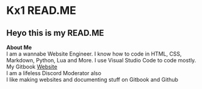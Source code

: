 # Kx1 READ.ME  
## Heyo this is my READ.ME  
**About Me**  
I am a wannabe Website Engineer. I know how to code in HTML, CSS, Markdown, Python, Lua and More. I use Visual Studio Code to code mostly.  
My Gitbook [Website](https://kataokax1.gitbook.io/kx1.com)  
I am a lifeless Discord Moderator also  
I like making websites and documenting stuff on Gitbook and Github  

